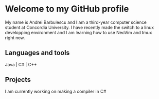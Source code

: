 # Welcome to my GitHub profile

My name is Andrei Barbulescu and I am a third-year computer science student at Concordia University.
I have recently made the switch to a linux developping environment and I am learning how to use NeoVim and tmux right now.


## Languages and tools

Java | C# | C++ 

## Projects

I am currently working on making a compiler in C#


<!--
**Shapeshifter17/Shapeshifter17** is a ✨ _special_ ✨ repository because its `README.md` (this file) appears on your GitHub profile.

Here are some ideas to get you started:

- 🔭 I’m currently working on ...
- 🌱 I’m currently learning ...
- 👯 I’m looking to collaborate on ...
- 🤔 I’m looking for help with ...
- 💬 Ask me about ...
- 📫 How to reach me: ...
- 😄 Pronouns: ...
- ⚡ Fun fact: ...
-->
